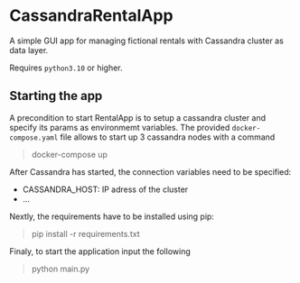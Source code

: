 # CassandraRentalApp

A simple GUI app for managing fictional rentals with Cassandra cluster as data layer.

Requires `python3.10` or higher.

## Starting the app

A precondition to start RentalApp is to setup a cassandra cluster and specify its params as environmemt variables.
The provided `docker-compose.yaml` file allows to start up 3 cassandra nodes with a command

> docker-compose up

After Cassandra has started, the connection variables need to be specified:
- CASSANDRA_HOST: IP adress of the cluster
- ...

Nextly, the requirements have to be installed using pip:

> pip install -r requirements.txt

Finaly, to start the application input the following

> python main.py
